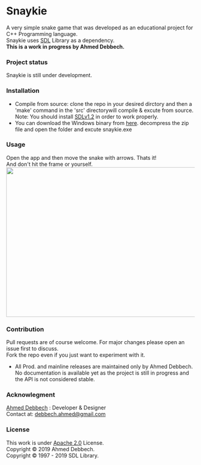 # Snaykie
A very simple snake game that was developed as an educational project for C++ Programming language. \
Snaykie uses [SDL](https://www.libsdl.org/) Library as a dependency. \
<B> This is a work in progress by Ahmed Debbech. </B>
### Project status
Snaykie is still under development.
### Installation
* Compile from source: clone the repo in your desired dirctory and then a 'make' command in the 'src' directorywill compile & excute from source. \
Note: You should install [SDLv1.2](https://www.libsdl.org/download-1.2.php) in order to work properly.
* You can download the Windows binary from [here](http://bit.ly/2r5SvPa).
decompress the zip file and open the folder and excute snaykie.exe
### Usage
Open the app and then move the snake with arrows. Thats it! \
And don't hit the frame or yourself. \
<img src="https://media.giphy.com/media/TGv7KLxuyD9FehhqmF/giphy.gif" width="800" height="400" />
### Contribution
Pull requests are of course welcome. For major changes please open an issue first to discuss. \
Fork the repo even if you just want to experiment with it.
* All Prod. and mainline releases are maintained only by Ahmed Debbech. \
No documentation is available yet as the project is still in progress and the API is not considered stable.
### Acknowlegment
[Ahmed Debbech](https://twitter.com/AhmedDebb) : Developer & Designer\
Contact at: debbech.ahmed@gmail.com
### License
This work is under [Apache 2.0](https://www.apache.org/licenses/LICENSE-2.0) License. \
Copyright © 2019 Ahmed Debbech. \
Copyright © 1997 - 2019 SDL Library.
